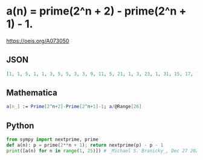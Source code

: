 # a\(n\) \= prime\(2^n \+ 2\) \- prime\(2^n \+ 1\) \- 1\.
https://oeis.org/A073050
## JSON
```JSON
[1, 1, 5, 1, 1, 3, 5, 5, 3, 3, 9, 11, 5, 21, 1, 3, 23, 1, 31, 15, 17, 17, 15, 91, 9, 13, 9, 41, 43, 7, 97, 69, 7, 35, 7, 23, 5, 19, 63, 5, 35, 25, 21, 29, 29, 9, 117, 29, 3, 85, 119, 35, 37, 127, 9, 51, 5, 9, 47, 33, 49, 83, 83, 19, 41, 5, 17, 95, 3, 29, 29, 401, 25, 143, 19, 27, 65, 57]
```
## Mathematica
```Mathematica
a[n_] := Prime[2^n+2]-Prime[2^n+1]-1; a/@Range[26]
```
## Python
```Python
from sympy import nextprime, prime
def a(n): p = prime(2**n + 1); return nextprime(p) - p - 1
print([a(n) for n in range(1, 25)]) # _Michael S. Branicky_, Dec 27 2021
```
